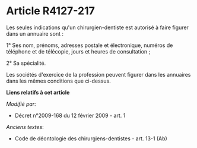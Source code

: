 # Article R4127-217

Les seules indications qu'un chirurgien-dentiste est autorisé à faire figurer dans un annuaire sont :

1° Ses nom, prénoms, adresses postale et électronique, numéros de téléphone et de télécopie, jours et heures de
consultation ;

2° Sa spécialité.

Les sociétés d'exercice de la profession peuvent figurer dans les annuaires dans les mêmes conditions que ci-dessus.

**Liens relatifs à cet article**

_Modifié par_:

  - Décret n°2009-168  du 12 février 2009 - art. 1

_Anciens textes_:

  - Code de déontologie des chirurgiens-dentistes - art. 13-1 (Ab)
